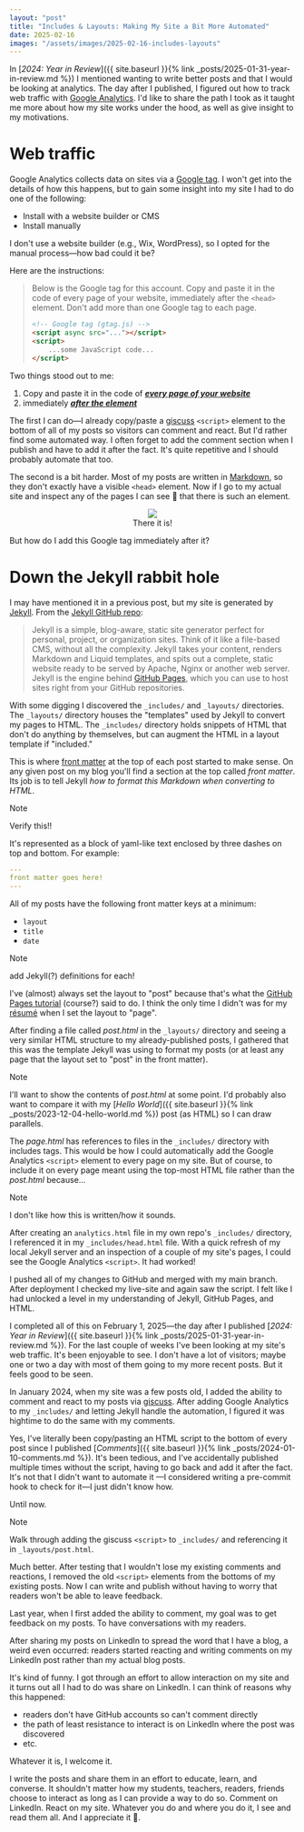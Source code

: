 ```yaml
---
layout: "post"
title: "Includes & Layouts: Making My Site a Bit More Automated"
date: 2025-02-16
images: "/assets/images/2025-02-16-includes-layouts"
---
```


In [_2024:
Year in Review_]({{ site.baseurl }}{% link _posts/2025-01-31-year-in-review.md %})
I mentioned wanting to write better posts and that I would be looking at analytics.
The day after I published,
I figured out how to track web traffic with [Google Analytics](https://developers.google.com/analytics).
I'd like to share the path I took as it taught me more about how my site works under the hood,
as well as give insight to my motivations.

# Web traffic
Google Analytics collects data on sites via a [Google tag](https://support.google.com/tagmanager/answer/11994839?hl=en#:~:text=The%20Google%20tag%20lets%20you,4%2C%20and%20Campaign%20Manager%20360.).
I won't get into the details of how this happens,
but to gain some insight into my site I had to do one of the following:
- Install with a website builder or CMS
- Install manually

I don't use a website builder (e.g., Wix, WordPress), so I opted for the manual process—how bad could it be?

Here are the instructions:
> Below is the Google tag for this account.
> Copy and paste it in the code of every page of your website, immediately after the `<head>` element.
> Don't add more than one Google tag to each page.
> 
> ```html
> <!-- Google tag (gtag.js) -->
> <script async src="..."></script>
> <script>
>     ...some JavaScript code...
> </script>
> ```

Two things stood out to me:
1. Copy and paste it in the code of _**<u>every page of your website</u>**_
2. immediately _**<u>after the <code><head></code> element</u>**_

The first I can do—I already copy/paste a [giscuss](https://giscus.app/) `<script>` element to the bottom of all of my posts
so visitors can comment and react.
But I'd rather find some automated way.
I often forget to add the comment section when I publish and have to add it after the fact.
It's quite repetitive and I should probably automate that too.

The second is a bit harder.
Most of my posts are written in [Markdown](https://en.wikipedia.org/wiki/Markdown),
so they don't exactly have a visible `<head>` element.
Now if I go to my actual site and inspect any of the pages I can see 👀 that there is such an element.

<center>
    <figure>
        <img src="{{ page.images | relative_url }}/head-element.png">
        <figcaption>There it is!</figcaption>
    </figure>
</center>

But how do I add this Google tag immediately after it?

[//]: # (To use Google Analytics I need to add an HTML `<script>` element to all of my posts just below the `<head>` tag.)
[//]: # (This raised a problem—a large number of my posts are written in [Markdown]&#40;https://en.wikipedia.org/wiki/Markdown&#41;,)
[//]: # (which means I don't have a direct ability to add/modify the HTML with the Google Analytics `<script>`.)

# Down the Jekyll rabbit hole
I may have mentioned it in a previous post, but my site is generated by [Jekyll](https://jekyllrb.com/).
From the [Jekyll GitHub repo](https://github.com/jekyll/jekyll):
> Jekyll is a simple, blog-aware, static site generator perfect for personal, project, or organization sites.
> Think of it like a file-based CMS, without all the complexity.
> Jekyll takes your content, renders Markdown and Liquid templates,
> and spits out a complete, static website ready to be served by Apache, Nginx or another web server.
> Jekyll is the engine behind [GitHub Pages](https://pages.github.com/),
> which you can use to host sites right from your GitHub repositories.

[//]: # (I knew)
[//]: # (that [Jekyll]&#40;https://jekyllrb.com/&#41; performed a conversion of my Markdown to HTML before being deployed/published.)
[//]: # (This lead me to search for the "template" used by Jekyll for my posts, and later, for all pages on my site.)

With some digging I discovered the `_includes/` and `_layouts/` directories.
The `_layouts/` directory houses the "templates" used by Jekyll to convert my pages to HTML.
The `_includes/` directory holds snippets of HTML that don't do anything by themselves,
but can augment the HTML in a layout template if "included."

This is where [front matter](https://jekyllrb.com/docs/front-matter/) at the top of each post started to make sense.
On any given post on my blog you'll find a section at the top called _front matter_.
Its job is to tell Jekyll _how to format this Markdown when converting to HTML_.
> [!NOTE]
> 
> Verify this!!

It's represented as a block of yaml-like text enclosed by three dashes on top and bottom.
For example:
```yaml
---
front matter goes here!
---
```

All of my posts have the following front matter keys at a minimum:
- `layout`
- `title`
- `date`

> [!NOTE]
> 
> add Jekyll(?) definitions for each!

I've (almost) always set the layout to "post"
because that's what the [GitHub Pages tutorial](https://github.com/skills/github-pages)
(course?) said to do.
I think the only time I didn't was for my [résumé](https://raw.githubusercontent.com/it176131/it176131.github.io/refs/heads/main/resume.md) when I set the layout to "page".

After finding a file called _post.html_ in the `_layouts/` directory
and seeing a very similar HTML structure to my already-published posts,
I gathered that this was the template Jekyll was using to format my posts
(or at least any page that the layout set to "post" in the front matter).

> [!NOTE]
> 
> I'll want to show the contents of _post.html_ at some point.
> I'd probably also want
> to compare it with my [_Hello World_]({{ site.baseurl }}{% link _posts/2023-12-04-hello-world.md %})
> post (as HTML) so I can draw parallels.

The _page.html_ has references to files in the `_includes/` directory with includes tags.
This would be how I could automatically add the Google Analytics `<script>` element to every page on my site.
But of course, to include it on every page meant using the top-most HTML file rather than the _post.html_ because...
> [!NOTE]
> 
> I don't like how this is written/how it sounds.

After creating an `analytics.html` file in my own repo's `_includes/` directory,
I referenced it in my `_includes/head.html` file.
With a quick refresh of my local Jekyll server and an inspection of a couple of my site's pages,
I could see the Google Analytics `<script>`.
It had worked!

I pushed all of my changes to GitHub and merged with my main branch.
After deployment I checked my live-site and again saw the script.
I felt like I had unlocked a level in my understanding of Jekyll, GitHub Pages, and HTML.

I completed all of this on February 1, 2025—the day after I published [_2024:
Year in Review_]({{ site.baseurl }}{% link _posts/2025-01-31-year-in-review.md %}).
For the last couple of weeks I've been looking at my site's web traffic.
It's been enjoyable to see.
I don't have a lot of visitors; maybe one or two a day with most of them going to my more recent posts.
But it feels good to be seen.

In January 2024, when my site was a few posts old, I added the ability to comment and react to my posts via [giscuss](https://giscus.app/).
After adding Google Analytics to my `_includes/` and letting Jekyll handle the automation,
I figured it was hightime to do the same with my comments.

Yes,
I've literally been copy/pasting an HTML script to the bottom of every post
since I published [_Comments_]({{ site.baseurl }}{% link _posts/2024-01-10-comments.md %}).
It's been tedious, and I've accidentally published multiple times without the script,
having to go back and add it after the fact.
It's not that I didn't want to automate it
—I considered writing a pre-commit hook to check for it—I just didn't know how.

Until now.
> [!NOTE]
> 
> Walk through adding the giscuss `<script>` to `_includes/` and referencing it in `_layouts/post.html`.

Much better.
After testing that I wouldn't lose my existing comments and reactions,
I removed the old `<script>` elements from the bottoms of my existing posts.
Now I can write and publish without having to worry that readers won't be able to leave feedback.

Last year, when I first added the ability to comment, my goal was to get feedback on my posts.
To have conversations with my readers.

After sharing my posts on LinkedIn to spread the word that I have a blog, a weird even occurred:
readers started reacting and writing comments on my LinkedIn post rather than my actual blog posts.

It's kind of funny.
I got through an effort to allow interaction on my site and it turns out all I had to do was share on LinkedIn.
I can think of reasons why this happened:
- readers don't have GitHub accounts so can't comment directly
- the path of least resistance to interact is on LinkedIn where the post was discovered
- etc.

Whatever it is, I welcome it.

I write the posts and share them in an effort to educate, learn, and converse.
It shouldn't matter how my students, teachers, readers,
friends choose to interact as long as I can provide a way to do so.
Comment on LinkedIn.
React on my site.
Whatever you do and where you do it, I see and read them all.
And I appreciate it 🤗.